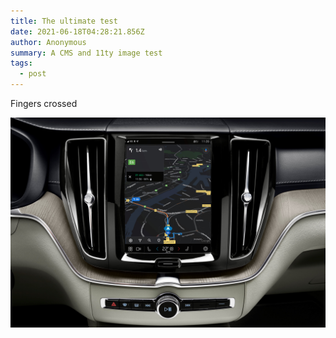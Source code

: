 ```yaml
---
title: The ultimate test
date: 2021-06-18T04:28:21.856Z
author: Anonymous
summary: A CMS and 11ty image test
tags:
  - post
---
```

Fingers crossed



![The infotainment system](/static/img/279243_volvo_cars_brings_infotainment_system_with_google_built_in_to_more_models.jpg)